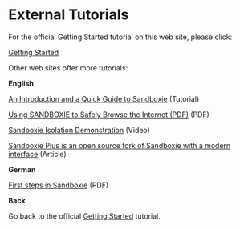 # External Tutorials

For the official Getting Started tutorial on this web site, please click:

[Getting Started](GettingStarted.md)

Other web sites offer more tutorials:

**English**

[An Introduction and a Quick Guide to Sandboxie](https://web.archive.org/web/20210712023635/https://www.techsupportalert.com/content/introduction-and-quick-guide-sandboxie.htm) (Tutorial)

[Using SANDBOXIE to Safely Browse the Internet (PDF)](http://www.jimopi.net/PDFs/Word%20Pro%20-%20Sandboxie.pdf) (PDF)

[Sandboxie Isolation Demonstration](https://www.youtube.com/watch?v=9ZF9c03PN8I) (Video)

[Sandboxie Plus is an open source fork of Sandboxie with a modern interface](https://www.ghacks.net/2021/01/29/sandboxie-plus-is-an-open-source-fork-of-sandboxie-with-a-modern-interface/) (Article)

**German**

[First steps in Sandboxie](http://www.ralfwestermann.de/daten/Sandboxie-doc-de.pdf) (PDF)

**Back**

Go back to the official [Getting Started](GettingStarted.md) tutorial.
